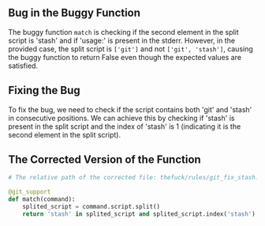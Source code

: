 ## Bug in the Buggy Function

The buggy function `match` is checking if the second element in the split script is 'stash' and if 'usage:' is present in the stderr. However, in the provided case, the split script is `['git']` and not `['git', 'stash']`, causing the buggy function to return False even though the expected values are satisfied.

## Fixing the Bug

To fix the bug, we need to check if the script contains both 'git' and 'stash' in consecutive positions. We can achieve this by checking if 'stash' is present in the split script and the index of 'stash' is 1 (indicating it is the second element in the split script).

## The Corrected Version of the Function

```python
# The relative path of the corrected file: thefuck/rules/git_fix_stash.py

@git_support
def match(command):
    splited_script = command.script.split()
    return 'stash' in splited_script and splited_script.index('stash') == 1 and 'usage:' in command.stderr
```